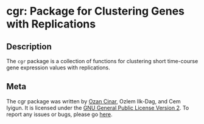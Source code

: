 cgr: Package for Clustering Genes with Replications
=============================================================

## Description

The `cgr` package is a collection of functions for clustering short time-course gene expression values with replications.

## Meta

The cgr package was written by [Ozan Cinar](http://ozan.cinar@maastrichtuniversity.nl/), Ozlem Ilk-Dag, and Cem Iyigun. It is licensed under the [GNU General Public License Version 2](http://www.gnu.org/licenses/old-licenses/gpl-2.0.txt). To report any issues or bugs, please go [here](https://github.com/ozancinar/cgr/issues).

